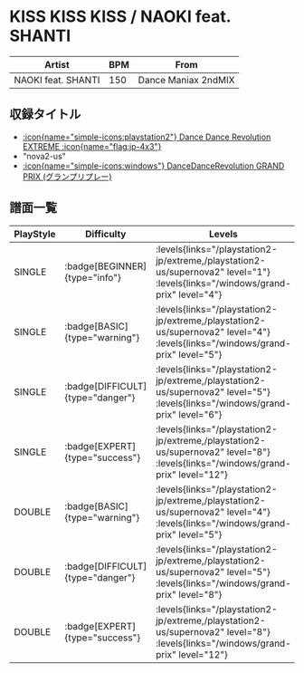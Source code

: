 # KISS KISS KISS / NAOKI feat. SHANTI

|Artist|BPM|From|
|------|---|----|
|NAOKI feat. SHANTI|150|Dance Maniax 2ndMIX|

## 収録タイトル

- [:icon{name="simple-icons:playstation2"} Dance Dance Revolution EXTREME :icon{name="flag:jp-4x3"}](/playstation2-jp/extreme)
- "nova2-us"
- [:icon{name="simple-icons:windows"} DanceDanceRevolution GRAND PRIX (グランプリプレー)](/windows/grand-prix)

## 譜面一覧

|PlayStyle|Difficulty|Levels|Notes|Movie|
|---------|----------|------|-----|-----|
|SINGLE| :badge[BEGINNER]{type="info"}| :levels{links="/playstation2-jp/extreme,/playstation2-us/supernova2" level="1"}  :levels{links="/windows/grand-prix" level="4"}|107/0||
|SINGLE| :badge[BASIC]{type="warning"}| :levels{links="/playstation2-jp/extreme,/playstation2-us/supernova2" level="4"}  :levels{links="/windows/grand-prix" level="5"}|199/1||
|SINGLE| :badge[DIFFICULT]{type="danger"}| :levels{links="/playstation2-jp/extreme,/playstation2-us/supernova2" level="5"}  :levels{links="/windows/grand-prix" level="6"}|243/7||
|SINGLE| :badge[EXPERT]{type="success"}| :levels{links="/playstation2-jp/extreme,/playstation2-us/supernova2" level="8"}  :levels{links="/windows/grand-prix" level="12"}|332/31||
|DOUBLE| :badge[BASIC]{type="warning"}| :levels{links="/playstation2-jp/extreme,/playstation2-us/supernova2" level="4"}  :levels{links="/windows/grand-prix" level="5"}|167/14||
|DOUBLE| :badge[DIFFICULT]{type="danger"}| :levels{links="/playstation2-jp/extreme,/playstation2-us/supernova2" level="5"}  :levels{links="/windows/grand-prix" level="8"}|226/19||
|DOUBLE| :badge[EXPERT]{type="success"}| :levels{links="/playstation2-jp/extreme,/playstation2-us/supernova2" level="8"}  :levels{links="/windows/grand-prix" level="12"}|332/19||
